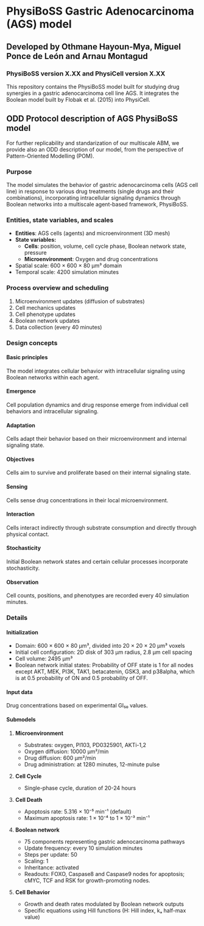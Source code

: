 # PhysiBoSS Gastric Adenocarcinoma (AGS) model 
## Developed by Othmane Hayoun-Mya, Miguel Ponce de León and Arnau Montagud 
### PhysiBoSS version X.XX and PhysiCell version X.XX

This repository contains the PhysiBoSS model built for studying drug synergies in a gastric adenocarcinoma cell line AGS. It integrates the Boolean model built by Flobak et al. (2015) into PhysiCell.

## ODD Protocol description of AGS PhysiBoSS model

For further replicability and standarization of our multiscale ABM, we provide also an ODD description of our model, from the perspective of Pattern-Oriented Modelling (POM).

### Purpose
The model simulates the behavior of gastric adenocarcinoma cells (AGS cell line) in response to various drug treatments (single drugs and their combinations), incorporating intracellular signaling dynamics through Boolean networks into a multiscale agent-based framework, PhysiBoSS.

### Entities, state variables, and scales
- **Entities**: AGS cells (agents) and microenvironment (3D mesh)
- **State variables:**
  - **Cells**: position, volume, cell cycle phase, Boolean network state, pressure
  - **Microenvironment**: Oxygen and drug concentrations
- Spatial scale: 600 × 600 × 80 μm³ domain
- Temporal scale: 4200 simulation minutes

### Process overview and scheduling
1. Microenvironment updates (diffusion of substrates)
2. Cell mechanics updates
3. Cell phenotype updates
4. Boolean network updates
5. Data collection (every 40 minutes)

### Design concepts

#### Basic principles
The model integrates cellular behavior with intracellular signaling using Boolean networks within each agent.

#### Emergence
Cell population dynamics and drug response emerge from individual cell behaviors and intracellular signaling.

#### Adaptation
Cells adapt their behavior based on their microenvironment and internal signaling state.

#### Objectives
Cells aim to survive and proliferate based on their internal signaling state.

#### Sensing
Cells sense drug concentrations in their local microenvironment.

#### Interaction
Cells interact indirectly through substrate consumption and directly through physical contact.

#### Stochasticity
Initial Boolean network states and certain cellular processes incorporate stochasticity.

#### Observation
Cell counts, positions, and phenotypes are recorded every 40 simulation minutes.

### Details

#### Initialization
- Domain: 600 × 600 × 80 μm³, divided into 20 × 20 × 20 μm³ voxels
- Initial cell configuration: 2D disk of 303 μm radius, 2.8 μm cell spacing
- Cell volume: 2495 μm³
- Boolean network initial states: Probability of OFF state is 1 for all nodes except AKT, MEK, PI3K, TAK1, betacatenin, GSK3, and p38alpha, which is at 0.5 probability of ON and 0.5 probability of OFF.

#### Input data
Drug concentrations based on experimental GI₅₀ values.

#### Submodels

1. **Microenvironment**
   - Substrates: oxygen, PI103, PD0325901, AKTi-1,2
   - Oxygen diffusion: 10000 μm²/min
   - Drug diffusion: 600 μm²/min
   - Drug administration: at 1280 minutes, 12-minute pulse

2. **Cell Cycle**
   - Single-phase cycle, duration of 20-24 hours

3. **Cell Death**
   - Apoptosis rate: 5.316 × 10⁻⁵ min⁻¹ (default)
   - Maximum apoptosis rate: 1 × 10⁻⁴ to 1 × 10⁻³ min⁻¹

4. **Boolean network**
   - 75 components representing gastric adenocarcinoma pathways
   - Update frequency: every 10 simulation minutes
   - Steps per update: 50
   - Scaling: 1
   - Inheritance: activated
   - Readouts: FOXO, Caspase8 and Caspase9 nodes for apoptosis; cMYC, TCF and RSK for growth-promoting nodes.

5. **Cell Behavior**
   - Growth and death rates modulated by Boolean network outputs
   - Specific equations using Hill functions (H: Hill index, kₐ half-max value)